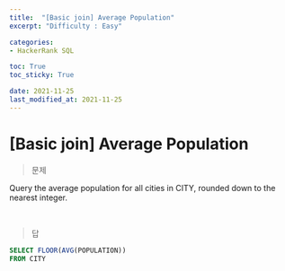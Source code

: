 ```yaml
---
title:  "[Basic join] Average Population"
excerpt: "Difficulty : Easy"

categories:
- HackerRank SQL

toc: True
toc_sticky: True

date: 2021-11-25
last_modified_at: 2021-11-25
---
```


# [Basic join] Average Population

> 문제

Query the average population for all cities in CITY, rounded down to the nearest integer.

<br>

> 답

```sql
SELECT FLOOR(AVG(POPULATION))
FROM CITY
```

